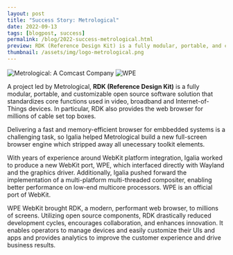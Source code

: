 ```yaml
---
layout: post
title: "Success Story: Metrological"
date: 2022-09-13
tags: [blogpost, success]
permalink: /blog/2022-success-metrological.html
preview: RDK (Reference Design Kit) is a fully modular, portable, and customizable open source software solution that standardizes core functions used in video, broadband and Internet-of-Things devices. In particular, RDK also provides the web browser for millions of cable set top boxes.
thumbnail: /assets/img/logo-metrological.png
---
```


<div class="success-top">
<img alt="Metrological: A Comcast Company" align="center" src="{{ '/assets/img/logo-metrological@2x.png' | url }}">
<img alt="WPE" align="center" src="{{ '/assets/img/logo-blue.svg' | url }}">
</div>

A project led by Metrological, **RDK (Reference Design Kit)** is a fully modular, portable, and customizable open source software solution that standardizes core functions used in video, broadband and Internet-of-Things devices. In particular, RDK also provides the web browser for millions of cable set top boxes.

Delivering a fast and memory-efficient browser for embbedded systems is a challenging task, so
Igalia helped Metrological build a new full-screen browser engine which stripped away all unecessary toolkit elements.

With years of experience around WebKit platform integration, Igalia worked to produce a new WebKit port, WPE, which interfaced directly with Wayland and the graphics driver. Additionally, Igalia pushed forward the implementation of a multi-platform multi-threaded compositer, enabling better
performance on low-end multicore processors. WPE is an official port of WebKit.

WPE WebKit brought RDK, a modern, performant web browser, to millions of screens. Utilizing open source components, RDK drastically reduced development cycles, encourages collaboration, and enhances innovation. It enables operators to manage devices and easily customize their UIs and apps and provides analytics to improve the customer experience and drive business results.